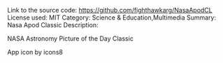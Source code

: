 Link to the source code: https://github.com/fighthawkarg/NasaApodCL
License used: MIT
Category: Science & Education,Multimedia
Summary: Nasa Apod Classic
Description:

NASA Astronomy Picture of the Day Classic

App icon by icons8
